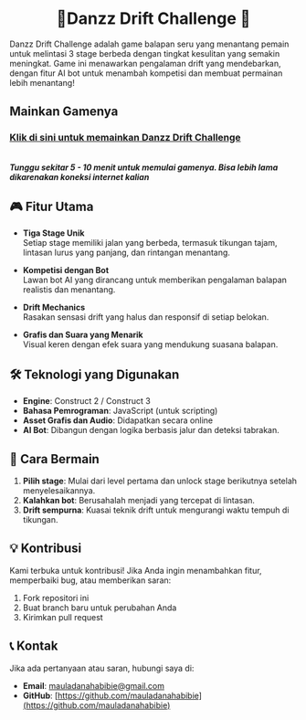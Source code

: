 <h1 align='center'> 🚓Danzz Drift Challenge 🚗</h1>

<p>Danzz Drift Challenge adalah game balapan seru yang menantang pemain untuk melintasi 3 stage berbeda dengan tingkat kesulitan yang semakin meningkat. Game ini menawarkan pengalaman drift yang mendebarkan, dengan fitur AI bot untuk menambah kompetisi dan membuat permainan lebih menantang!</p>

## Mainkan Gamenya
**<h3>[Klik di sini untuk memainkan Danzz Drift Challenge](https://mauladanahabibie.github.io/Danzz-Drift-Challenge)</h3>**  
*<strong>Tunggu sekitar 5 - 10 menit untuk memulai gamenya. Bisa lebih lama dikarenakan koneksi internet kalian</strong>*

## 🎮 Fitur Utama

- **Tiga Stage Unik**  
  Setiap stage memiliki jalan yang berbeda, termasuk tikungan tajam, lintasan lurus yang panjang, dan rintangan menantang.

- **Kompetisi dengan Bot**  
  Lawan bot AI yang dirancang untuk memberikan pengalaman balapan realistis dan menantang.

- **Drift Mechanics**  
  Rasakan sensasi drift yang halus dan responsif di setiap belokan.

- **Grafis dan Suara yang Menarik**  
  Visual keren dengan efek suara yang mendukung suasana balapan.

## 🛠️ Teknologi yang Digunakan

- **Engine**: Construct 2 / Construct 3  
- **Bahasa Pemrograman**: JavaScript (untuk scripting)  
- **Asset Grafis dan Audio**: Didapatkan secara online  
- **AI Bot**: Dibangun dengan logika berbasis jalur dan deteksi tabrakan.  

## 🚀 Cara Bermain

1. **Pilih stage**: Mulai dari level pertama dan unlock stage berikutnya setelah menyelesaikannya.  
2. **Kalahkan bot**: Berusahalah menjadi yang tercepat di lintasan.  
3. **Drift sempurna**: Kuasai teknik drift untuk mengurangi waktu tempuh di tikungan.  

## 💡 Kontribusi

Kami terbuka untuk kontribusi! Jika Anda ingin menambahkan fitur, memperbaiki bug, atau memberikan saran:  

1. Fork repositori ini  
2. Buat branch baru untuk perubahan Anda  
3. Kirimkan pull request  

## 📞 Kontak

Jika ada pertanyaan atau saran, hubungi saya di:  

- **Email**: [mauladanahabibie@gmail.com](mailto:mauladanahabibie@gmail.com)  
- **GitHub**: [https://github.com/mauladanahabibie](https://github.com/mauladanahabibie)
